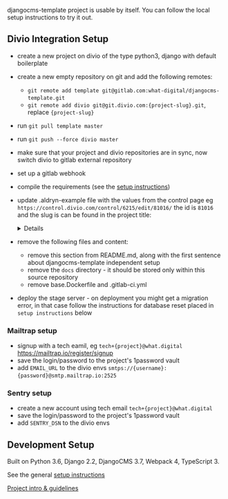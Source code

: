 djangocms-template project is usable by itself. You can follow the local setup instructions to try it out.


Divio Integration Setup
-------------------------------------------------------------------------------
- create a new project on divio of the type python3, django with default boilerplate
- create a new empty repository on git and add the following remotes:
    - `git remote add template git@gitlab.com:what-digital/djangocms-template.git`
    - `git remote add divio git@git.divio.com:{project-slug}.git`, replace `{project-slug}`
- run `git pull template master`
- run `git push --force divio master`
- make sure that your project and divio repositories are in sync, now switch divio to gitlab external repository
- set up a gitlab webhook
- compile the requirements (see the [setup instructions](/docs/setup-instruction.md))
- update .aldryn-example file with the values from the control page eg `https://control.divio.com/control/6215/edit/81016/` the id is `81016` and the slug is can be found in the project title:
    <details>

    ![](/docs/guidelines/img/project-slug.png)

    </details>
- remove the following files and content:
    - remove this section from README.md, along with the first sentence about djangocms-template independent setup
    - remove the `docs` directory - it should be stored only within this source repository
    - remove base.Dockerfile and .gitlab-ci.yml
- deploy the stage server - on deployment you might get a migration error, in that case follow the instructions for database reset placed in `setup instructions` below

### Mailtrap setup

- signup with a tech eamil, eg `tech+{project}@what.digital` https://mailtrap.io/register/signup
- save the login/password to the project's 1password vault
- add `EMAIL_URL` to the divio envs `smtps://{username}:{password}@smtp.mailtrap.io:2525`

### Sentry setup

- create a new account using tech email `tech+{project}@what.digital`
- save the login/password to the project's 1password vault
- add `SENTRY_DSN` to the divio envs

Development Setup
-------------------------------------------------------------------------------
Built on Python 3.6, Django 2.2, DjangoCMS 3.7, Webpack 4, TypeScript 3.

See the general [setup instructions](https://gitlab.com/what-digital/djangocms-template/-/blob/master/docs/setup-instruction.md)

[Project intro & guidelines](https://gitlab.com/what-digital/djangocms-template/-/blob/master/docs/README.md)
